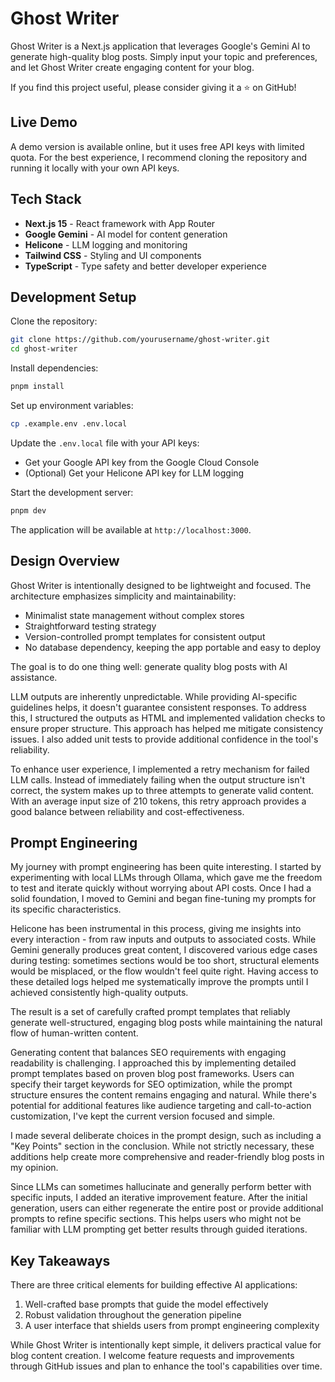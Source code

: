 # Ghost Writer

Ghost Writer is a Next.js application that leverages Google's Gemini AI to generate high-quality blog posts. Simply input your topic and preferences, and let Ghost Writer create engaging content for your blog.

If you find this project useful, please consider giving it a ⭐️ on GitHub!

## Live Demo

A demo version is available online, but it uses free API keys with limited quota. For the best experience, I recommend cloning the repository and running it locally with your own API keys.

## Tech Stack

- **Next.js 15** - React framework with App Router
- **Google Gemini** - AI model for content generation
- **Helicone** - LLM logging and monitoring
- **Tailwind CSS** - Styling and UI components
- **TypeScript** - Type safety and better developer experience

## Development Setup

Clone the repository:

```bash
git clone https://github.com/yourusername/ghost-writer.git
cd ghost-writer
```

Install dependencies:

```bash
pnpm install
```

Set up environment variables:

```bash
cp .example.env .env.local
```

Update the `.env.local` file with your API keys:

- Get your Google API key from the Google Cloud Console
- (Optional) Get your Helicone API key for LLM logging

Start the development server:

```bash
pnpm dev
```

The application will be available at `http://localhost:3000`.

## Design Overview

Ghost Writer is intentionally designed to be lightweight and focused. The architecture emphasizes simplicity and maintainability:

- Minimalist state management without complex stores
- Straightforward testing strategy
- Version-controlled prompt templates for consistent output
- No database dependency, keeping the app portable and easy to deploy

The goal is to do one thing well: generate quality blog posts with AI assistance.

LLM outputs are inherently unpredictable. While providing AI-specific guidelines helps, it doesn't guarantee consistent responses. To address this, I structured the outputs as HTML and implemented validation checks to ensure proper structure. This approach has helped me mitigate consistency issues. I also added unit tests to provide additional confidence in the tool's reliability.

To enhance user experience, I implemented a retry mechanism for failed LLM calls. Instead of immediately failing when the output structure isn't correct, the system makes up to three attempts to generate valid content. With an average input size of 210 tokens, this retry approach provides a good balance between reliability and cost-effectiveness.

## Prompt Engineering

My journey with prompt engineering has been quite interesting. I started by experimenting with local LLMs through Ollama, which gave me the freedom to test and iterate quickly without worrying about API costs. Once I had a solid foundation, I moved to Gemini and began fine-tuning my prompts for its specific characteristics.

Helicone has been instrumental in this process, giving me insights into every interaction - from raw inputs and outputs to associated costs. While Gemini generally produces great content, I discovered various edge cases during testing: sometimes sections would be too short, structural elements would be misplaced, or the flow wouldn't feel quite right. Having access to these detailed logs helped me systematically improve the prompts until I achieved consistently high-quality outputs.

The result is a set of carefully crafted prompt templates that reliably generate well-structured, engaging blog posts while maintaining the natural flow of human-written content.

Generating content that balances SEO requirements with engaging readability is challenging. I approached this by implementing detailed prompt templates based on proven blog post frameworks. Users can specify their target keywords for SEO optimization, while the prompt structure ensures the content remains engaging and natural. While there's potential for additional features like audience targeting and call-to-action customization, I've kept the current version focused and simple.

I made several deliberate choices in the prompt design, such as including a "Key Points" section in the conclusion. While not strictly necessary, these additions help create more comprehensive and reader-friendly blog posts in my opinion.

Since LLMs can sometimes hallucinate and generally perform better with specific inputs, I added an iterative improvement feature. After the initial generation, users can either regenerate the entire post or provide additional prompts to refine specific sections. This helps users who might not be familiar with LLM prompting get better results through guided iterations.

## Key Takeaways

There are three critical elements for building effective AI applications:

1. Well-crafted base prompts that guide the model effectively
2. Robust validation throughout the generation pipeline
3. A user interface that shields users from prompt engineering complexity

While Ghost Writer is intentionally kept simple, it delivers practical value for blog content creation. I welcome feature requests and improvements through GitHub issues and plan to enhance the tool's capabilities over time.
